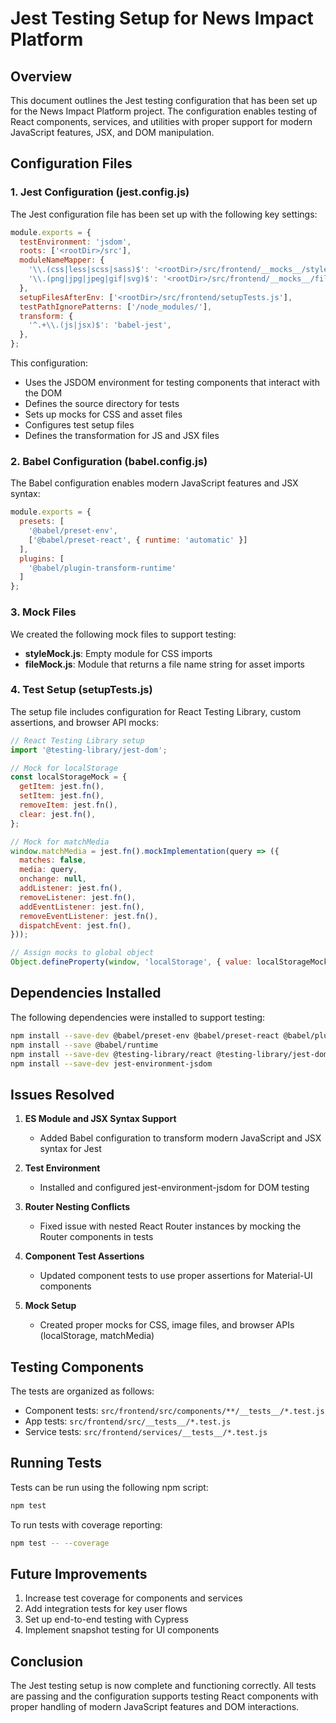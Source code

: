 # Jest Testing Setup for News Impact Platform

## Overview

This document outlines the Jest testing configuration that has been set up for the News Impact Platform project. The configuration enables testing of React components, services, and utilities with proper support for modern JavaScript features, JSX, and DOM manipulation.

## Configuration Files

### 1. Jest Configuration (jest.config.js)

The Jest configuration file has been set up with the following key settings:

```javascript
module.exports = {
  testEnvironment: 'jsdom',
  roots: ['<rootDir>/src'],
  moduleNameMapper: {
    '\\.(css|less|scss|sass)$': '<rootDir>/src/frontend/__mocks__/styleMock.js',
    '\\.(png|jpg|jpeg|gif|svg)$': '<rootDir>/src/frontend/__mocks__/fileMock.js',
  },
  setupFilesAfterEnv: ['<rootDir>/src/frontend/setupTests.js'],
  testPathIgnorePatterns: ['/node_modules/'],
  transform: {
    '^.+\\.(js|jsx)$': 'babel-jest',
  },
};
```

This configuration:
- Uses the JSDOM environment for testing components that interact with the DOM
- Defines the source directory for tests
- Sets up mocks for CSS and asset files
- Configures test setup files
- Defines the transformation for JS and JSX files

### 2. Babel Configuration (babel.config.js)

The Babel configuration enables modern JavaScript features and JSX syntax:

```javascript
module.exports = {
  presets: [
    '@babel/preset-env',
    ['@babel/preset-react', { runtime: 'automatic' }]
  ],
  plugins: [
    '@babel/plugin-transform-runtime'
  ]
};
```

### 3. Mock Files

We created the following mock files to support testing:

- **styleMock.js**: Empty module for CSS imports
- **fileMock.js**: Module that returns a file name string for asset imports

### 4. Test Setup (setupTests.js)

The setup file includes configuration for React Testing Library, custom assertions, and browser API mocks:

```javascript
// React Testing Library setup
import '@testing-library/jest-dom';

// Mock for localStorage
const localStorageMock = {
  getItem: jest.fn(),
  setItem: jest.fn(),
  removeItem: jest.fn(),
  clear: jest.fn(),
};

// Mock for matchMedia
window.matchMedia = jest.fn().mockImplementation(query => ({
  matches: false,
  media: query,
  onchange: null,
  addListener: jest.fn(),
  removeListener: jest.fn(),
  addEventListener: jest.fn(),
  removeEventListener: jest.fn(),
  dispatchEvent: jest.fn(),
}));

// Assign mocks to global object
Object.defineProperty(window, 'localStorage', { value: localStorageMock });
```

## Dependencies Installed

The following dependencies were installed to support testing:

```bash
npm install --save-dev @babel/preset-env @babel/preset-react @babel/plugin-transform-runtime
npm install --save @babel/runtime
npm install --save-dev @testing-library/react @testing-library/jest-dom
npm install --save-dev jest-environment-jsdom
```

## Issues Resolved

1. **ES Module and JSX Syntax Support**
   - Added Babel configuration to transform modern JavaScript and JSX syntax for Jest

2. **Test Environment**
   - Installed and configured jest-environment-jsdom for DOM testing

3. **Router Nesting Conflicts**
   - Fixed issue with nested React Router instances by mocking the Router components in tests

4. **Component Test Assertions**
   - Updated component tests to use proper assertions for Material-UI components

5. **Mock Setup**
   - Created proper mocks for CSS, image files, and browser APIs (localStorage, matchMedia)

## Testing Components

The tests are organized as follows:

- Component tests: `src/frontend/src/components/**/__tests__/*.test.js`
- App tests: `src/frontend/src/__tests__/*.test.js`
- Service tests: `src/frontend/services/__tests__/*.test.js`

## Running Tests

Tests can be run using the following npm script:

```bash
npm test
```

To run tests with coverage reporting:

```bash
npm test -- --coverage
```

## Future Improvements

1. Increase test coverage for components and services
2. Add integration tests for key user flows
3. Set up end-to-end testing with Cypress
4. Implement snapshot testing for UI components

## Conclusion

The Jest testing setup is now complete and functioning correctly. All tests are passing and the configuration supports testing React components with proper handling of modern JavaScript features and DOM interactions. 